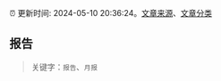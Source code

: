 :alarm_clock: 更新时间: 2024-05-10 20:36:24。[文章来源](/README.md)、[文章分类](/TAGS.md)

## 报告


> 关键字：`报告`、`月报`



